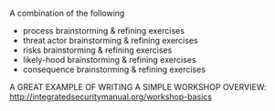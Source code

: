 A combination of the following

  * process brainstorming & refining exercises
  * threat actor brainstorming & refining exercises
  * risks brainstorming & refining exercises
  * likely-hood brainstorming & refining exercises
  * consequence brainstorming & refining exercises


<Flow Chart Here>

A GREAT EXAMPLE OF WRITING A SIMPLE WORKSHOP OVERVIEW: http://integratedsecuritymanual.org/workshop-basics

